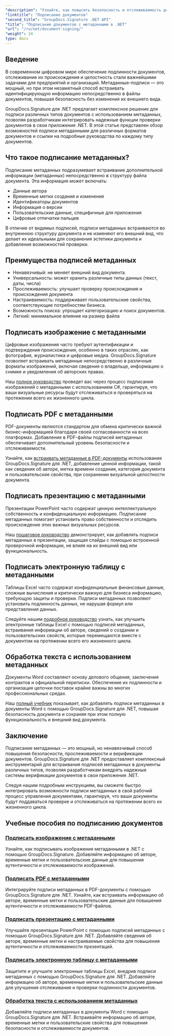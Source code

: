 ```yaml
---
"description": "Узнайте, как повысить безопасность и отслеживаемость документов, встраивая подписи метаданных в файлы различных форматов с помощью GroupDocs.Signature для .NET. Подробные руководства по работе с PDF, Word, Excel, PowerPoint и изображениями."
"linktitle": "Подписание документов"
"second_title": "GroupDocs.Signature .NET API"
"title": "Подписание документов с метаданными в .NET"
"url": "/ru/net/document-signing/"
"weight": 24
type: docs
---
```

## Введение

В современном цифровом мире обеспечение подлинности документов, отслеживание их происхождения и целостность стали важнейшими задачами для предприятий и организаций. Метаданные-подписи — это мощный, но при этом незаметный способ встраивать идентифицирующую информацию непосредственно в файлы документов, повышая безопасность без изменения их внешнего вида.

GroupDocs.Signature для .NET предлагает комплексное решение для подписи различных типов документов с использованием метаданных, позволяя разработчикам интегрировать надежные функции проверки документов в свои приложения .NET. В этой статье представлен обзор возможностей подписи метаданными для различных форматов документов и ссылки на подробные руководства по каждому типу документов.

## Что такое подписание метаданных?

Подписание метаданных подразумевает встраивание дополнительной информации (метаданных) непосредственно в структуру файла документа. Эта информация может включать:

- Данные автора
- Временные метки создания и изменения
- Идентификаторы документов
- Информация о версии
- Пользовательские данные, специфичные для приложения
- Цифровые отпечатки пальцев

В отличие от видимых подписей, подписи метаданных встраиваются во внутреннюю структуру документа и не изменяют его внешний вид, что делает их идеальными для сохранения эстетики документа и добавления возможностей проверки.

## Преимущества подписей метаданных

- Ненавязчивый: не меняет внешний вид документа.
- Универсальность: может хранить различные типы данных (текст, даты, числа)
- Прослеживаемость: улучшает проверку происхождения и происхождения документа
- Настраиваемость: поддерживает пользовательские свойства, соответствующие потребностям бизнеса.
- Возможность поиска: упрощает категоризацию и поиск документов.
- Легкий: минимальное влияние на размер файла

## Подписать изображение с метаданными

Цифровые изображения часто требуют аутентификации и подтверждения происхождения, особенно в таких отраслях, как фотография, журналистика и цифровые медиа. GroupDocs.Signature позволяет встраивать метаданные непосредственно в различные форматы изображений, включая сведения о владельце, информацию о снимке и уведомления об авторских правах.

Наш [полное руководство](./sign-image-with-metadata/) проведет вас через процесс подписания изображений с метаданными с использованием C#, гарантируя, что ваши визуальные ресурсы будут отслеживаться и проверяться на протяжении всего их жизненного цикла.

## Подписать PDF с метаданными

PDF-документы являются стандартом для обмена критически важной бизнес-информацией благодаря своей согласованности на всех платформах. Добавление в PDF-файлы подписей метаданных обеспечивает дополнительный уровень безопасности и отслеживаемости.

Узнайте, как [встраивать метаданные в PDF-документы](./sign-pdf-with-metadata/) использование GroupDocs.Signature для .NET, добавление ценной информации, такой как сведения об авторе, метка времени создания, категория документа и пользовательские свойства, при сохранении визуальной целостности документа.

## Подписать презентацию с метаданными

Презентации PowerPoint часто содержат ценную интеллектуальную собственность и конфиденциальную информацию. Подписание метаданных помогает установить право собственности и отследить происхождение этих важных визуальных ресурсов.

Наш [пошаговое руководство](./sign-presentation-with-metadata/) демонстрирует, как добавлять подписи метаданных в презентации, защищая слайды с помощью встроенной проверочной информации, не влияя на их внешний вид или функциональность.

## Подписать электронную таблицу с метаданными

Таблицы Excel часто содержат конфиденциальные финансовые данные, сложные вычисления и критически важную для бизнеса информацию, требующую защиты и проверки. Подписи метаданных позволяют установить подлинность данных, не нарушая формул или представления данных.

Следуйте нашим [подробное руководство](./sign-spreadsheet-with-metadata/) узнать, как улучшить электронные таблицы Excel с помощью подписей метаданных, встраивания информации об авторе, сведений о создании и пользовательских свойств, которые перемещаются вместе с документом на протяжении всего его жизненного цикла.

## Обработка текста с использованием метаданных

Документы Word составляют основу делового общения, заключения контрактов и официальной переписки. Обеспечение их подлинности и организация цепочки поставок крайне важны во многих профессиональных средах.

Наш [полный учебник](./sign-word-processing-with-metadata/) показывает, как добавлять подписи метаданных в документы Word с помощью GroupDocs.Signature для .NET, повышая безопасность документа и сохраняя при этом полную функциональность и внешний вид документа.

## Заключение

Подписание метаданных — это мощный, но ненавязчивый способ повышения безопасности, прослеживаемости и верификации документов. GroupDocs.Signature для .NET предоставляет комплексный инструментарий для встраивания подписей метаданных в документы различных типов, позволяя разработчикам внедрять надежные системы верификации документов в свои приложения .NET.

Следуя нашим подробным инструкциям, вы сможете быстро интегрировать возможности подписи метаданных в свой рабочий процесс управления документами, гарантируя, что ваши документы будут поддаваться проверке и отслеживаться на протяжении всего их жизненного цикла.

## Учебные пособия по подписанию документов
### [Подписать изображение с метаданными](./sign-image-with-metadata/)
Узнайте, как подписывать изображения метаданными в .NET с помощью GroupDocs.Signature. Добавляйте информацию об авторе, временные метки и пользовательские данные для повышения аутентичности и отслеживаемости изображений.

### [Подписать PDF с метаданными](./sign-pdf-with-metadata/)
Интегрируйте подписи метаданных в PDF-документы с помощью GroupDocs.Signature для .NET. Узнайте, как встраивать информацию об авторе, временные метки и пользовательские данные для повышения аутентичности и отслеживаемости PDF-файлов.

### [Подписать презентацию с метаданными](./sign-presentation-with-metadata/)
Улучшайте презентации PowerPoint с помощью подписей метаданных с помощью GroupDocs.Signature для .NET. Добавляйте сведения об авторе, временные метки и настраиваемые свойства для повышения аутентичности и отслеживаемости презентаций.

### [Подписать электронную таблицу с метаданными](./sign-spreadsheet-with-metadata/)
Защитите и улучшите электронные таблицы Excel, внедрив подписи метаданных с помощью GroupDocs.Signature для .NET. Добавляйте информацию об авторе, временные метки и пользовательские данные для улучшения отслеживания и проверки подлинности документов.

### [Обработка текста с использованием метаданных](./sign-word-processing-with-metadata/)
Добавляйте подписи метаданных в документы Word с помощью GroupDocs.Signature для .NET. Встраивайте информацию об авторе, временные метки и пользовательские свойства для повышения безопасности и отслеживаемости документов.
